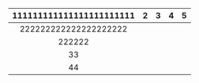 | 111111111111111111111111 | 2 | 3 | 4 | 5 |
|:------------------------:|---|---|---|:--|
|  222222222222222222222   |   |   |   |   |
|          222222          |   |   |   |   |
|            33            |   |   |   |   |
|            44            |   |   |   |   |

